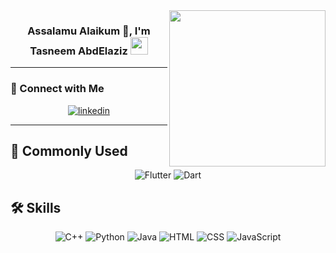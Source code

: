 <img width="250" align="right" src="https://c.tenor.com/_DOBjnGspYAAAAAM/code-coding.gif"/>

<h3 align="center">
  Assalamu Alaikum 👋, I'm Tasneem AbdElaziz
  <img src="https://media.giphy.com/media/hvRJCLFzcasrR4ia7z/giphy.gif" width="28"/>
</h3>

---

### 🔗 Connect with Me
<p align="center">
  <a href="https://www.linkedin.com/in/tasnem-abdelaziz-b73476221" target="_blank">
    <img src="https://img.icons8.com/color/48/linkedin.png" alt="linkedin"/>
  </a>
</p>

---

## 🚀 Commonly Used
<p align="center">
    <img src="https://img.icons8.com/fluency/48/flutter.png" alt="Flutter"/>
  <img src="https://img.icons8.com/color/48/dart.png" alt="Dart"/>
  </p>
  
## 🛠 Skills
<p align="center">
  <img src="https://img.icons8.com/color/48/c-plus-plus-logo.png" alt="C++"/>
  <img src="https://img.icons8.com/color/48/python--v1.png" alt="Python"/>
  <img src="https://img.icons8.com/color/48/java-coffee-cup-logo--v1.png" alt="Java"/>
  <img src="https://img.icons8.com/color/48/html-5--v1.png" alt="HTML"/>
  <img src="https://img.icons8.com/color/48/css3.png" alt="CSS"/>
  <img src="https://img.icons8.com/color/48/javascript--v1.png" alt="JavaScript"/>
</p>
